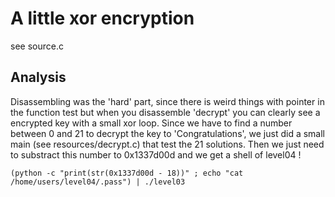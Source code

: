 # A little xor encryption

see source.c

## Analysis

Disassembling was the 'hard' part, since there is weird things with pointer in the function test but when you disassemble 'decrypt' you can clearly see a encrypted key with a small xor loop. Since we have to find a number between 0 and 21 to decrypt the key to 'Congratulations', we just did a small main (see resources/decrypt.c) that test the 21 solutions. Then we just need to substract this number to 0x1337d00d and we get a shell of level04 !

```
(python -c "print(str(0x1337d00d - 18))" ; echo "cat /home/users/level04/.pass") | ./level03 
```
